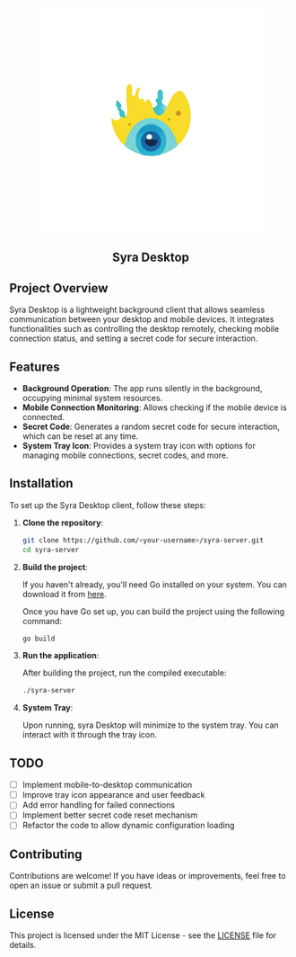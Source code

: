 <div align="center">
    <img src="assets\syra_transparent.png" width="400" />
    <h2>Syra Desktop</h2>
</div>

## Project Overview

Syra Desktop is a lightweight background client that allows seamless communication between your desktop and mobile devices. It integrates functionalities such as controlling the desktop remotely, checking mobile connection status, and setting a secret code for secure interaction.

## Features

- **Background Operation**: The app runs silently in the background, occupying minimal system resources.
- **Mobile Connection Monitoring**: Allows checking if the mobile device is connected.
- **Secret Code**: Generates a random secret code for secure interaction, which can be reset at any time.
- **System Tray Icon**: Provides a system tray icon with options for managing mobile connections, secret codes, and more.

## Installation

To set up the Syra Desktop client, follow these steps:

1. **Clone the repository**:

   ```bash
   git clone https://github.com/<your-username>/syra-server.git
   cd syra-server
   ```

2. **Build the project**:

   If you haven't already, you'll need Go installed on your system. You can download it from [here](https://golang.org/dl/).

   Once you have Go set up, you can build the project using the following command:

   ```bash
   go build
   ```

3. **Run the application**:

   After building the project, run the compiled executable:

   ```bash
   ./syra-server
   ```

4. **System Tray**:

   Upon running, syra Desktop will minimize to the system tray. You can interact with it through the tray icon.

## TODO

- [ ] Implement mobile-to-desktop communication
- [ ] Improve tray icon appearance and user feedback
- [ ] Add error handling for failed connections
- [ ] Implement better secret code reset mechanism
- [ ] Refactor the code to allow dynamic configuration loading

## Contributing

Contributions are welcome! If you have ideas or improvements, feel free to open an issue or submit a pull request.

## License

This project is licensed under the MIT License - see the [LICENSE](LICENSE) file for details.
